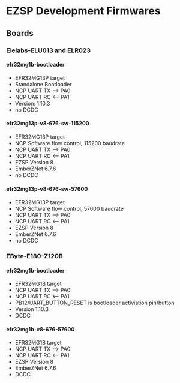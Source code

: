 # EZSP Development Firmwares

## Boards

### Elelabs-ELU013 and ELR023
#### efr32mg1b-bootloader

- EFR32MG13P target
- Standalone Bootloader
- NCP UART TX --> PA0
- NCP UART RC <-- PA1
- Version: 1.10.3
- no DCDC


#### efr32mg13p-v8-676-sw-115200

- EFR32MG13P target
- NCP Software flow control, 115200 baudrate
- NCP UART TX --> PA0
- NCP UART RC <-- PA1
- EZSP Version 8
- EmberZNet 6.7.6
- no DCDC


#### efr32mg13p-v8-676-sw-57600
- EFR32MG13P target
- NCP Software flow control, 57600 baudrate
- NCP UART TX --> PA0
- NCP UART RC <-- PA1
- EZSP Version 8
- EmberZNet 6.7.6
- no DCDC


### EByte-E180-Z120B

#### efr32mg1b-bootloader
- EFR32MG1B target
- NCP UART TX --> PA0
- NCP UART RC <-- PA1
- PB12/UART_BUTTON_RESET is bootloader activiation pin/button
- Version 1.10.3
- DCDC

#### efr32mg1b-v8-676-57600
- EFR32MG1B target
- NCP UART TX --> PA0
- NCP UART RC <-- PA1
- EZSP Version 8
- EmberZNet 6.7.6
- DCDC
